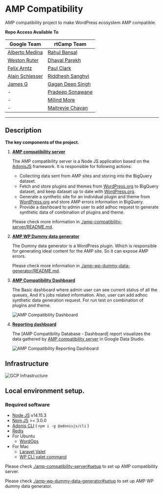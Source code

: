 # AMP Compatibility

AMP compatibility project to make WordPress ecosystem AMP compatible.

**Repo Access Available To**

| Google Team       | rtCamp Team        |
|-------------------|--------------------|
| [Alberto Medina]  | [Rahul Bansal]     |
| [Weston Ruter]    | [Dhaval Parekh]    |
| [Felix Arntz]     | [Paul Clark]       |
| [Alain Schlesser] | [Riddhesh Sanghvi] |
| [James G]         | [Gagan Deep Singh] |
| -                 | [Pradeep Sonawane] |
| -                 | [Milind More]      |
| -                 | [Maitreyie Chavan] |

---

## Description

**The key components of the project.**

1.  **[AMP compatibility server]** 

    The AMP compatibility server is a Node JS application based on the [AdonisJS] framework. It is responsible for following actions:

    - Collecting data sent from AMP sites and storing into the BigQuery dataset.
    - Fetch and store plugins and themes from [WordPress.org] to BigQuery dataset, and keep dataset up to date with [WordPress.org].
    - Generate a synthetic site for an individual plugin and theme from [WordPress.org] and store AMP errors information in BigQuery.
    - Provide a dashboard to admin user to add adhoc request to generate synthetic data of combination of plugins and theme.

    Please check more information in [./amp-compatibility-server/README.md](./amp-compatibility-server/README.md).


2.  **[AMP WP Dummy data generator]** 

    The Dummy data generator is a WordPress plugin. Which is responsible for generating ideal content for the AMP site. So it can expose AMP errors.

    Please check more information in [./amp-wp-dummy-data-generator/README.md](./amp-wp-dummy-data-generator/README.md).

3.  **[AMP Compatibility Dashboard]**

    The Basic dashboard where admin user can see current status of all the queues, And it's jobs related information. Also, user can add adhoc synthetic data generation request. For run test on combination of plugins and theme.

    ![AMP Compatibility Dashboard](https://user-images.githubusercontent.com/8168027/108818408-5807e000-75df-11eb-885a-be1bbd5a7b8d.png)


4.  **[Reporting dashboard]**

    The [AMP Compatibility Database - Dashboard] report visualizes the data gathered
    by [AMP compatibility server] in Google Data Studio.

    ![AMP Compatibility Reporting Dashboard](https://user-images.githubusercontent.com/8168027/108817704-4ffb7080-75de-11eb-8ab2-07b01071970a.png)


## Infrastructure

![GCP Infrastructure](https://user-images.githubusercontent.com/8168027/108815329-47a13680-75da-11eb-8e29-8e4432413e1f.jpg)


## Local environment setup.

### Required software
- [Node JS](https://nodejs.org/) v14.15.3
- [Npm JS](https://www.npmjs.com/) >= 3.0.0
- [Adonis CLI](https://adonisjs.com/docs/4.1/about) ( `npm i -g @adonisjs/cli` )
- [Redis](https://redis.io/)
- For Ubuntu
    - [WordOps](https://wordops.net/)
- For Mac
    - [Laravel Valet](https://laravel.com/docs/8.x/valet)
    - [WP CLI valet command](https://github.com/aaemnnosttv/wp-cli-valet-command#installing) 

Please check [./amp-compatibility-server#setup](./amp-compatibility-server#setup) to set up AMP compatibility server.

Please check [./amp-wp-dummy-data-generator#setup](./amp-wp-dummy-data-generator#setup) to set up AMP WP dummy data generator.

[AMP compatibility server]: ./amp-compatibility-server/README.md
[AMP WP Dummy data generator]: ./amp-wp-dummy-data-generator/README.md
[Google]: https://profiles.wordpress.org/google
[rtCamp]: https://github.com/rtCamp/
[Alberto Medina]: https://github.com/amedina
[Rahul Bansal]: https://github.com/rahul286
[Weston Ruter]: https://github.com/westonruter
[Felix Arntz]: https://github.com/felixarntz
[Alain Schlesser]: https://github.com/schlessera
[James G]: https://github.com/jamesozzie
[Paul Clark]: https://github.com/pdclark
[Riddhesh Sanghvi]: https://github.com/mrrobot47
[Gagan Deep Singh]: https://github.com/gagan0123
[Dhaval Parekh]: https://github.com/dhaval-parekh
[Maitreyie Chavan]: https://github.com/maitreyie-chavan
[Milind More]: https://github.com/milindmore22
[Pradeep Sonawane]: https://github.com/pradeep910
[AdonisJS]: https://adonisjs.com/docs/4.1/about
[WordPress.org]: https://wordpress.org/
[Reporting dashboard]: https://datastudio.google.com/reporting/33e24fa4-a3e3-49ff-b2e1-8ba235a7424f/page/eCjyB
[AMP Compatibility Dashboard]: https://rich-torus-221321.ue.r.appspot.com/
